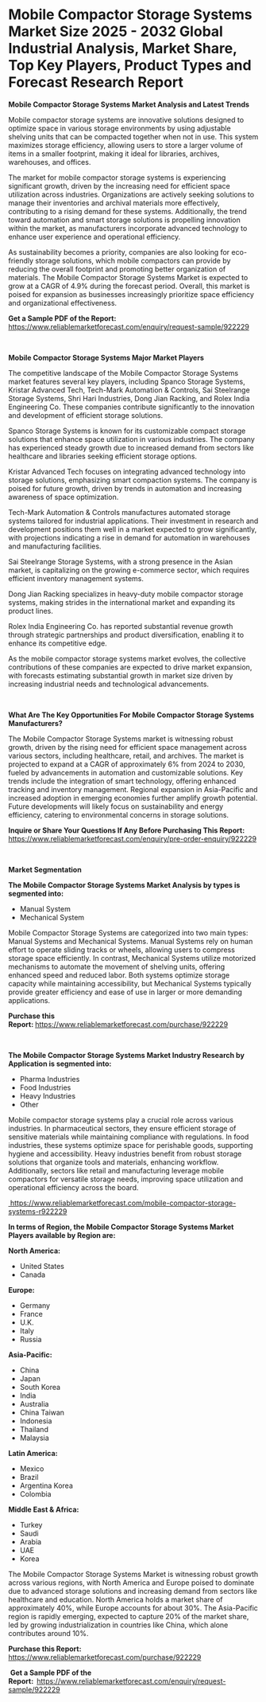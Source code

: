 <p><h1>Mobile Compactor Storage Systems Market Size 2025 - 2032 Global Industrial Analysis, Market Share, Top Key Players, Product Types and Forecast Research Report</h1></p><p><strong>Mobile Compactor Storage Systems Market Analysis and Latest Trends</strong></p>
<p><p>Mobile compactor storage systems are innovative solutions designed to optimize space in various storage environments by using adjustable shelving units that can be compacted together when not in use. This system maximizes storage efficiency, allowing users to store a larger volume of items in a smaller footprint, making it ideal for libraries, archives, warehouses, and offices.</p><p>The market for mobile compactor storage systems is experiencing significant growth, driven by the increasing need for efficient space utilization across industries. Organizations are actively seeking solutions to manage their inventories and archival materials more effectively, contributing to a rising demand for these systems. Additionally, the trend toward automation and smart storage solutions is propelling innovation within the market, as manufacturers incorporate advanced technology to enhance user experience and operational efficiency.</p><p>As sustainability becomes a priority, companies are also looking for eco-friendly storage solutions, which mobile compactors can provide by reducing the overall footprint and promoting better organization of materials. The Mobile Compactor Storage Systems Market is expected to grow at a CAGR of 4.9% during the forecast period. Overall, this market is poised for expansion as businesses increasingly prioritize space efficiency and organizational effectiveness.</p></p>
<p><strong>Get a Sample PDF of the Report:&nbsp;</strong> <a href="https://www.reliablemarketforecast.com/enquiry/request-sample/922229?utm_campaign=3222&utm_medium=2&utm_source=Github&utm_content=ia&utm_term=18042025&utm_id=mobile-compactor-storage-systems">https://www.reliablemarketforecast.com/enquiry/request-sample/922229</a></p>
<p>&nbsp;</p>
<p><strong>Mobile Compactor Storage Systems Major Market Players</strong></p>
<p><p>The competitive landscape of the Mobile Compactor Storage Systems market features several key players, including Spanco Storage Systems, Kristar Advanced Tech, Tech-Mark Automation & Controls, Sai Steelrange Storage Systems, Shri Hari Industries, Dong Jian Racking, and Rolex India Engineering Co. These companies contribute significantly to the innovation and development of efficient storage solutions.</p><p>Spanco Storage Systems is known for its customizable compact storage solutions that enhance space utilization in various industries. The company has experienced steady growth due to increased demand from sectors like healthcare and libraries seeking efficient storage options.</p><p>Kristar Advanced Tech focuses on integrating advanced technology into storage solutions, emphasizing smart compaction systems. The company is poised for future growth, driven by trends in automation and increasing awareness of space optimization.</p><p>Tech-Mark Automation & Controls manufactures automated storage systems tailored for industrial applications. Their investment in research and development positions them well in a market expected to grow significantly, with projections indicating a rise in demand for automation in warehouses and manufacturing facilities.</p><p>Sai Steelrange Storage Systems, with a strong presence in the Asian market, is capitalizing on the growing e-commerce sector, which requires efficient inventory management systems. </p><p>Dong Jian Racking specializes in heavy-duty mobile compactor storage systems, making strides in the international market and expanding its product lines.</p><p>Rolex India Engineering Co. has reported substantial revenue growth through strategic partnerships and product diversification, enabling it to enhance its competitive edge.</p><p>As the mobile compactor storage systems market evolves, the collective contributions of these companies are expected to drive market expansion, with forecasts estimating substantial growth in market size driven by increasing industrial needs and technological advancements.</p></p>
<p>&nbsp;</p>
<p><strong>What Are The Key Opportunities For Mobile Compactor Storage Systems Manufacturers?</strong></p>
<p><p>The Mobile Compactor Storage Systems market is witnessing robust growth, driven by the rising need for efficient space management across various sectors, including healthcare, retail, and archives. The market is projected to expand at a CAGR of approximately 6% from 2024 to 2030, fueled by advancements in automation and customizable solutions. Key trends include the integration of smart technology, offering enhanced tracking and inventory management. Regional expansion in Asia-Pacific and increased adoption in emerging economies further amplify growth potential. Future developments will likely focus on sustainability and energy efficiency, catering to environmental concerns in storage solutions.</p></p>
<p><strong>Inquire or Share Your Questions If Any Before Purchasing This Report:</strong> <a href="https://www.reliablemarketforecast.com/enquiry/pre-order-enquiry/922229?utm_campaign=3222&utm_medium=2&utm_source=Github&utm_content=ia&utm_term=18042025&utm_id=mobile-compactor-storage-systems">https://www.reliablemarketforecast.com/enquiry/pre-order-enquiry/922229</a></p>
<p>&nbsp;</p>
<p><strong>Market Segmentation</strong></p>
<p><strong>The Mobile Compactor Storage Systems Market Analysis by types is segmented into:</strong></p>
<p><ul><li>Manual System</li><li>Mechanical System</li></ul></p>
<p><p>Mobile Compactor Storage Systems are categorized into two main types: Manual Systems and Mechanical Systems. Manual Systems rely on human effort to operate sliding tracks or wheels, allowing users to compress storage space efficiently. In contrast, Mechanical Systems utilize motorized mechanisms to automate the movement of shelving units, offering enhanced speed and reduced labor. Both systems optimize storage capacity while maintaining accessibility, but Mechanical Systems typically provide greater efficiency and ease of use in larger or more demanding applications.</p></p>
<p><strong>Purchase this Report:&nbsp;</strong><a href="https://www.reliablemarketforecast.com/purchase/922229?utm_campaign=3222&utm_medium=2&utm_source=Github&utm_content=ia&utm_term=18042025&utm_id=mobile-compactor-storage-systems">https://www.reliablemarketforecast.com/purchase/922229</a></p>
<p>&nbsp;</p>
<p><strong>The Mobile Compactor Storage Systems Market Industry Research by Application is segmented into:</strong></p>
<p><ul><li>Pharma Industries</li><li>Food Industries</li><li>Heavy Industries</li><li>Other</li></ul></p>
<p><p>Mobile compactor storage systems play a crucial role across various industries. In pharmaceutical sectors, they ensure efficient storage of sensitive materials while maintaining compliance with regulations. In food industries, these systems optimize space for perishable goods, supporting hygiene and accessibility. Heavy industries benefit from robust storage solutions that organize tools and materials, enhancing workflow. Additionally, sectors like retail and manufacturing leverage mobile compactors for versatile storage needs, improving space utilization and operational efficiency across the board.</p></p>
<p><a href="https://www.reliablemarketforecast.com/mobile-compactor-storage-systems-r922229?utm_campaign=3222&utm_medium=2&utm_source=Github&utm_content=ia&utm_term=18042025&utm_id=mobile-compactor-storage-systems">&nbsp;https://www.reliablemarketforecast.com/mobile-compactor-storage-systems-r922229</a></p>
<p><strong>In terms of Region, the Mobile Compactor Storage Systems Market Players available by Region are:</strong></p>
<p>
    <p> <strong> North America: </strong>
        <ul>
            <li>United States</li>
            <li>Canada</li>
        </ul>
        </p> 
    <p> <strong> Europe: </strong>
        <ul>
            <li>Germany</li>
            <li>France</li>
            <li>U.K.</li>
            <li>Italy</li>
            <li>Russia</li>
        </ul>
        </p> 
    <p> <strong> Asia-Pacific: </strong>
        <ul>
            <li>China</li>
            <li>Japan</li>
            <li>South Korea</li>
            <li>India</li>
            <li>Australia</li>
            <li>China Taiwan</li>
            <li>Indonesia</li>
            <li>Thailand</li>
            <li>Malaysia</li>
        </ul>
        </p> 
    <p> <strong> Latin America: </strong>
        <ul>
            <li>Mexico</li>
            <li>Brazil</li>
            <li>Argentina Korea</li>
            <li>Colombia</li>
        </ul>
        </p> 
    <p> <strong> Middle East & Africa: </strong>
        <ul>
            <li>Turkey</li>
            <li>Saudi</li>
            <li>Arabia</li>
            <li>UAE</li>
            <li>Korea</li>
        </ul>
    </p>
    </p>
<p><p>The Mobile Compactor Storage Systems Market is witnessing robust growth across various regions, with North America and Europe poised to dominate due to advanced storage solutions and increasing demand from sectors like healthcare and education. North America holds a market share of approximately 40%, while Europe accounts for about 30%. The Asia-Pacific region is rapidly emerging, expected to capture 20% of the market share, led by growing industrialization in countries like China, which alone contributes around 10%.</p></p>
<p><strong>Purchase this Report: </strong><a href="https://www.reliablemarketforecast.com/purchase/922229?utm_campaign=3222&utm_medium=2&utm_source=Github&utm_content=ia&utm_term=18042025&utm_id=mobile-compactor-storage-systems">https://www.reliablemarketforecast.com/purchase/922229</a></p>
<p>&nbsp;<strong>Get a Sample PDF of the Report:&nbsp;&nbsp;</strong><a href="https://www.reliablemarketforecast.com/enquiry/request-sample/922229?utm_campaign=3222&utm_medium=2&utm_source=Github&utm_content=ia&utm_term=18042025&utm_id=mobile-compactor-storage-systems">https://www.reliablemarketforecast.com/enquiry/request-sample/922229</a></p>
<p><strong></strong></p>
<p><p></p><p></p><p></p></p>